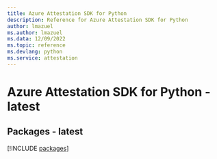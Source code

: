 ```yaml
---
title: Azure Attestation SDK for Python
description: Reference for Azure Attestation SDK for Python
author: lmazuel
ms.author: lmazuel
ms.data: 12/09/2022
ms.topic: reference
ms.devlang: python
ms.service: attestation
---
```

# Azure Attestation SDK for Python - latest
## Packages - latest
[!INCLUDE [packages](attestation-index.md)]